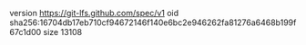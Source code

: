 version https://git-lfs.github.com/spec/v1
oid sha256:16704db17eb710cf94672146f140e6bc2e946262fa81276a6468b199f67c1d00
size 13108

